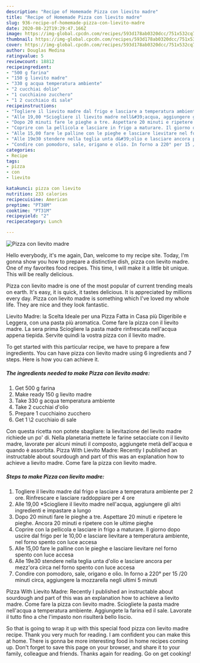 ```yaml
---
description: "Recipe of Homemade Pizza con lievito madre"
title: "Recipe of Homemade Pizza con lievito madre"
slug: 936-recipe-of-homemade-pizza-con-lievito-madre
date: 2020-08-22T19:29:47.166Z
image: https://img-global.cpcdn.com/recipes/593d178ab0320dcc/751x532cq70/pizza-con-lievito-madre-recipe-main-photo.jpg
thumbnail: https://img-global.cpcdn.com/recipes/593d178ab0320dcc/751x532cq70/pizza-con-lievito-madre-recipe-main-photo.jpg
cover: https://img-global.cpcdn.com/recipes/593d178ab0320dcc/751x532cq70/pizza-con-lievito-madre-recipe-main-photo.jpg
author: Douglas Medina
ratingvalue: 5
reviewcount: 18812
recipeingredient:
- "500 g farina"
- "150 g lievito madre"
- "330 g acqua temperatura ambiente"
- "2 cucchiai dolio"
- "1 cucchiaino zucchero"
- "1 2 cucchiaio di sale"
recipeinstructions:
- "Togliere il lievito madre dal frigo e lasciare a temperatura ambiente per 2 ore. Rinfrescare e lasciare raddoppiare per 4 ore"
- "Alle 19,00 *Sciogliere il lievito madre nell&#39;acqua, aggiungere gli altri ingredienti e impastare a lungo"
- "Dopo 20 minuti fare le pieghe a tre. Aspettare 20 minuti e ripetere le pieghe. Ancora 20 minuti e ripetere con le ultime pieghe"
- "Coprire con la pellicola e lasciare in frigo a maturare. Il giorno dopo uscire dal frigo per le 10,00 e lasciare lievitare a temperatura ambiente, nel forno spento con luce accesa"
- "Alle 15,00 fare le palline con le pieghe e lasciare lievitare nel forno spento con luce accesa"
- "Alle 19e30 stendere nella teglia unta d&#39;olio e lasciare ancora per mezz&#39;ora circa nel forno spento con luce accesa"
- "Condire con pomodoro, sale, origano e olio. In forno a 220° per 15 /20 minuti circa, aggiungere la mozzarella negli ultimi 5 minuti"
categories:
- Recipe
tags:
- pizza
- con
- lievito

katakunci: pizza con lievito 
nutrition: 233 calories
recipecuisine: American
preptime: "PT38M"
cooktime: "PT31M"
recipeyield: "2"
recipecategory: Lunch

---
```



![Pizza con lievito madre](https://img-global.cpcdn.com/recipes/593d178ab0320dcc/751x532cq70/pizza-con-lievito-madre-recipe-main-photo.jpg)

Hello everybody, it's me again, Dan, welcome to my recipe site. Today, I'm gonna show you how to prepare a distinctive dish, pizza con lievito madre. One of my favorites food recipes. This time, I will make it a little bit unique. This will be really delicious.

Pizza con lievito madre is one of the most popular of current trending meals on earth. It's easy, it is quick, it tastes delicious. It is appreciated by millions every day. Pizza con lievito madre is something which I've loved my whole life. They are nice and they look fantastic.

Lievito Madre: la Scelta Ideale per una Pizza Fatta in Casa più Digeribile e Leggera, con una pasta più aromatica. Come fare la pizza con il lievito madre. La sera prima Sciogliere la pasta madre rinfrescata nell&#39;acqua appena tiepida. Servite quindi la vostra pizza con il lievito madre.


To get started with this particular recipe, we have to prepare a few ingredients. You can have pizza con lievito madre using 6 ingredients and 7 steps. Here is how you can achieve it.

<!--inarticleads1-->

##### The ingredients needed to make Pizza con lievito madre:

1. Get 500 g farina
1. Make ready 150 g lievito madre
1. Take 330 g acqua temperatura ambiente
1. Take 2 cucchiai d&#39;olio
1. Prepare 1 cucchiaino zucchero
1. Get 1 \2 cucchiaio di sale


Con questa ricetta non potete sbagliare: la lievitazione del lievito madre richiede un po&#39; di. Nella planetaria mettete le farine setacciate con il lievito madre, lavorate per alcuni minuti il composto, aggiungete metà dell&#39;acqua e quando è assorbita. Pizza With Lievito Madre: Recently I published an instructable about sourdough and part of this was an explanation how to achieve a lievito madre. Come fare la pizza con lievito madre. 

<!--inarticleads2-->

##### Steps to make Pizza con lievito madre:

1. Togliere il lievito madre dal frigo e lasciare a temperatura ambiente per 2 ore. Rinfrescare e lasciare raddoppiare per 4 ore
1. Alle 19,00 *Sciogliere il lievito madre nell&#39;acqua, aggiungere gli altri ingredienti e impastare a lungo
1. Dopo 20 minuti fare le pieghe a tre. Aspettare 20 minuti e ripetere le pieghe. Ancora 20 minuti e ripetere con le ultime pieghe
1. Coprire con la pellicola e lasciare in frigo a maturare. Il giorno dopo uscire dal frigo per le 10,00 e lasciare lievitare a temperatura ambiente, nel forno spento con luce accesa
1. Alle 15,00 fare le palline con le pieghe e lasciare lievitare nel forno spento con luce accesa
1. Alle 19e30 stendere nella teglia unta d&#39;olio e lasciare ancora per mezz&#39;ora circa nel forno spento con luce accesa
1. Condire con pomodoro, sale, origano e olio. In forno a 220° per 15 /20 minuti circa, aggiungere la mozzarella negli ultimi 5 minuti


Pizza With Lievito Madre: Recently I published an instructable about sourdough and part of this was an explanation how to achieve a lievito madre. Come fare la pizza con lievito madre. Sciogliete la pasta madre nell&#39;acqua a temperatura ambiente. Aggiungete la farina ed il sale. Lavorate il tutto fino a che l&#39;impasto non risulterà bello liscio. 

So that is going to wrap it up with this special food pizza con lievito madre recipe. Thank you very much for reading. I am confident you can make this at home. There is gonna be more interesting food in home recipes coming up. Don't forget to save this page on your browser, and share it to your family, colleague and friends. Thanks again for reading. Go on get cooking!
